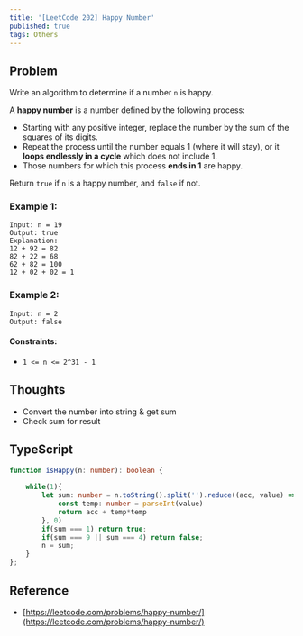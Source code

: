 ```yaml
---
title: '[LeetCode 202] Happy Number'
published: true
tags: Others
---
```


## Problem

Write an algorithm to determine if a number `n` is happy.

A **happy number** is a number defined by the following process:

- Starting with any positive integer, replace the number by the sum of the squares of its digits.
- Repeat the process until the number equals 1 (where it will stay), or it **loops endlessly in a cycle** which does not include 1.
- Those numbers for which this process **ends in 1** are happy.

Return `true` if `n` is a happy number, and `false` if not.

### Example 1:

```
Input: n = 19
Output: true
Explanation:
12 + 92 = 82
82 + 22 = 68
62 + 82 = 100
12 + 02 + 02 = 1
```

### Example 2:

```
Input: n = 2
Output: false

```
 
#### Constraints:

- `1 <= n <= 2^31 - 1`

## Thoughts

- Convert the number into string & get sum
- Check sum for result

## TypeScript

```typescript
function isHappy(n: number): boolean { 
    
    while(1){
        let sum: number = n.toString().split('').reduce((acc, value) => {
            const temp: number = parseInt(value)
            return acc + temp*temp
        }, 0)
        if(sum === 1) return true;
        if(sum === 9 || sum === 4) return false;
        n = sum;
    }
};
```

## Reference

- [https://leetcode.com/problems/happy-number/](https://leetcode.com/problems/happy-number/)